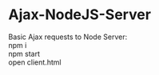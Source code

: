 # Ajax-NodeJS-Server
Basic Ajax requests to Node Server: <br>
npm i<br>
npm start<br>
open client.html
